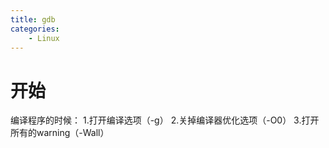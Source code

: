 ```yaml
---
title: gdb
categories:
    - Linux
---
```

# 开始

编译程序的时候：
1.打开编译选项（-g）
2.关掉编译器优化选项（-O0）
3.打开所有的warning（-Wall）

<!-- more -

# g++编译重要参数

- -g 编译带调试信息的可执行文件，选项告诉GCC产生能被GNU调试器——gdb使用的调试信息。
- -O[n] 优化源代码，一般使用-O2。省略掉代码中未使用的变量，将表达式用结果值代替等等。
- -l 和 -L 分别表示指定库文件，指定库路径。库名或者库路径要紧跟在这两个[option]后，中间无空格。
- -I 指定头文件搜索目录
- -Wall 打印警告信息
- -w 关闭警告信息
- -std=c++11 设置编译标准
- -o 指定输出文件名
- -D 定义宏

# 概述

- help [comend]     	查看命令帮助
- run(r)            		重新开始运行文件
- start        			单步运行程序
- list(l)             		查看源代码，list-n从第n行开始查看，list [functionname]查看具体函数
- set          			设置变量值
- next(n)          		单步调试，逐过程
- step(s)           		单步调试，逐语句
- backtrace(bt)        	查看函数调用的栈帧和层级关系
- frame(f)			切换函数栈帧
- info(i)           		查看函数内部局部变量数值
- finish            		结束当前函数，返回函数调用点
- continus(c)    		继续运行
- print(p)  			打印值或地址

# 启动和退出gdb

## 启动gdb

```bash
# 语法：gdb 可执行程序
$ gdb main
```

## gdb中命令行传参（set args）

```bash
# 启动gdb之后
# 语法：set args 参数1 参数2 ...
# 通过gdb给应用程序设置命令行参数
(gdb) set args 1 2 3

# 查看设置的命令行参数
(gdb) show args
```

## gdb中启动程序（run/start）

* run（r）：如果程序设置了断点，会停在断点的位置，如果没有设置断点，程序执行到结束。
* start：启动程序，程序运行到main函数的第一行。

ps.`run`和 `start`在启动gdb之后只能执行其中一个，并只能执行一次。如果遇到断点需要继续执行，输入命令 `continue(c)`

## 退出gdb（quit）

```
(gdb) quit
or
(gdb) q
```

# 查看代码（list）

## 在当前文件下查看代码

通过list查看代码，每次只显示10行，如果需要继续查看后面的代码，直接按回车（即再次执行list指令）

```
# 从第一行开始显示
(gdb) list

# 显示第n行的上下文
(gdb) list n

# 显示某个函数的上下文
(gdb) list <function-name>
```

## 显示其他文件下的代码

```
# 切换到指定的文件，并列出第n行对应的上下文
(gdb) list <filename>:n

# 切换到指定的文件，并列出函数的上下文
(gdb) list <filename>:<function-name>
```

## 设置显示的行数

```
# 设置每次显示的行数
(gdb) set listsize 行数

# 查看当前list一次能显示的行数
(gdb) show listsize
```

# 断点

## 设置断点（break）

* 常规断点
* 条件断点

```
# 在当前文件下设置断点
(gdb) b <n>
(gdb) b <function-name>

# 在其他文件上设置断点（比如当前在PC指针在main.c文件下，但是想在sub.c中设置断点）
(gdb) b <filename>:n
(gdb) b <filename>:<function-name>
```

```
# 条件断点：只有满足某个条件后程序才会停在这个断点的位置上
(gdb) b <n> if 变量名==某个值
```

## 查看断点（info）

```
(gdb) info b
Num     Type           Disp Enb Address            What
1       breakpoint     keep y   0x0000000000400cb5 in main() at test.cpp:12
```

* Num：断点的编号
* Enb：断点的状态，y表示使能，n表示未使能
* What：断点所在文件，函数，行数

## 删除断点（delete）

```
# 删除一个断点
(gdb) d 断点编号

# 删除断点1,2,3
(gdb) d 1 2 3

# 删除一个范围的断点
(gdb) d 断点编号1-断点编号N

# 删除编号1到编号5的所有断点
(gdb) d 1-5
```

## 设置断点状态（enable/disable）

```
# 设置断点无效
(gdb) disable 断点编号

# 设置断点有效
(gdb) enable 断点编号
```

# 调试

## 继续运行（continue）

遇到断点，程序停止，可以执行c指令继续向下运行，直到遇到下一个断点。

```
(gdb) continue
```

## 手动打印信息

### 打印变量值（print）

| 格式化字符 |     说明     |
| :--------: | :----------: |
|     /x     |   十六进制   |
|     /d     | 有符号十进制 |
|     /u     | 无符号十进制 |
|     /o     |    八进制    |
|     /t     |    二进制    |
|     /f     |    浮点型    |
|     /c     |    字符型    |

```
(gdb) p 变量名
# 以16进制打印变量i
(gdb) p/x i
```

### 打印变量类型（ptype）

```
(gdb) ptype 变量名
# 打印数组array的类型
(gdb) ptype array
type = int[12]
```

## 查看内存（x）

```
x <addr>

# 查看函数fun的地址,以16进制输出
(gdb) x/x fun
```

## 自动打印信息

### 设置某些变量自动打印变量值(display)

```
(gdb) display 变量名

# 以16进制自动显示变量i的值
(gdb) display/x i
```

### 查看自动显示列表(info display)

```
(gdb) info display
Auto-display expressions now in effect:
Num Enb Expression
2:   y  array[i]
```

* Num：变量/表达式的编号（唯一）。
* Enb：y表示激活状态，n表示禁用状态
* Expression：变量/表达式的名字

### 取消自动显示(undisplay)

```
# 删除自动显示列表中的变量或表达式
(gdb) undisplay 编号

# 禁用某个变量自动显示
(gdb) disable display 编号

# 激活某个变量自动显示
(gdb) enable display 编号
```

## 单步调试

### step（s）

命令被执行一次，代码向下运行一行，如果有函数，则会进入函数体内部。

### finish

通过s单步调试进入函数体内部，如果想要跳出函数体，执行该命令。但是需要保证函数体内不能有有效断点，否则无法跳出。

### next

命令被执行一次，代码向下运行一行，不会进入函数体内部。

### until

通过until命令跳出循环体，需要满足以下条件：

* 要跳出的函数体内部不能有有效的断点
* 必须要在循环体的开始/结束行执行该命令

## 设置变量值

在循环体中，如果循环比较久，可以直接设置变量到最后两次循环，然后单步运行查看运行结果。

```
(gdb) set var 变量名=值
# 在100次的循环体中设置变量i为99
(gdb) set var i=99
```

# 基本命令

## 选择线程: t

`info thread`可以查看当前进程的所有线程。

```bash
(gdb) info threads
  Id   Target Id            Frame 
* 1    process 1537 "example" main () at main.cpp:15
```

`thread/t`可以查看当前位于哪个线程：

```bash
(gdb) t
[Current thread is 1 (process 3496)]
```

在多线程程序里，可以通过 `t {id}`切换线程，每个线程都有独立的调用栈。

## 查看堆栈: bt

`backtrace/bt`可以查看调用栈，调用栈展示了从 `main()`入口到当前断点的所有函数调用路径：

```bash
(gdb) bt
#0  0x0 in (unknown) at :0
#1  0x1a796e7c in foo() at main.cpp:13
#2  0x6259058 in bar() at main.cpp:17
#3  0x6bb7580 in main() at main.cpp:83
```

## 选择栈帧: f

每次函数调用，都会创建一个独立的栈帧，对应上面的 `#0`,`#1`...，默认在 `#0`

`frame/f`可以跳转到指定栈帧：

```bash
(gdb) f 2
#2  bar() at main.cpp:17
17        int a = foo();
```

`up/down`可以向下层或上层跳转，对应编号的增大或减小。

## 打印变量: p

### 基本使用

`print/p`可以打印一个变量值：数字，字符串，结构体，指针等变量类型

```bash
(gdb) p a // int a = 3;
$1 = 3
```

打印出来的值会存在名为 `$1`,`$2`...的变量里，后续可以直接复用：

```bash
(gdb) p $1 // 等价于 p a
$2 = 3
```

### 打印指针

p后面直接跟一个指针类型的变量，打印的是指针的值，即指针所指向的地址：

```bash
(gdb) p b // int* b = &a;
$1 = (int *) 0x7ffd3dcfa27c
```

可以用解引用运算符，打印指针指向的值：

```bash
(gdb) p *b
$2 = 1
```

如果是字符串指针，p会同时输出指针指向的地址和字符串的内容：

```bash
p str
$3 = (char*) 0x7ffc734ff250 "hello,world"
```

如果只希望打印指针，可以使用说明符 `/a`:

```bash
(gdb) p/a str	// /a表示address即把变量以地址的形式打印
$4 = 0x7ffc734ff250
```

#### 地址字面量

p默认会把十六进制的字面量看成是数字，输出一个十进制的整数：

```bash
(gdb) p 0x7ffd3dcfa27c
$1 = 140725640471164
(gdb) p 140725640471164 == 0x7ffd3dcfa27c
$2 = true
```

如果想把数字解释为地址，打印地址上的内容，需要先指定变量类型，然后解引用：

```bash
(gdb) p *(int*)0x7ffd3dcfa27c
$3 = 1
```

更简单的语法是：`{TYPE} ADDRESS`

```bash
(gdb) p {int}0x7ffd3dcfa27c
$4 = 1
```

#### 转换指针类型

指针的类型可以转换，以不同的方式解释其指向的内存区域：

```bash
// char* c = "hello, world";
(gdb) p c
$1 = (char *) 0x7ffc734ff250 "hello, world";
(gdb) p *(int*)c
$2 = 1819043176
(gdb) p {int}c
$3 = 1819043176
```

打印内存可以发现，`1819043176`就是把hell四个字符解释成了一个整数：

```bash
(gdb) x/w 0x7ffc734ff250    // 以 word 形式打印，4 个字节
0x7ffc734ff250:	1819043176  // 上述 4 个字符的 ASCII 码转成整数
```

`1819043176` 对应的十六进制是 `0x6C6C6568`，恰好依次是 `l` , `l` , `e` 和 `h` 的 ASCII 码。

#### 打印结构体字段

如果指针 `p` 指向某个结构体，可以用 `p ptr->field` 打印字段的值。

在 GDB 里 `.` 和 `->` 是一样的，所以无论 `ptr` 是否是指针，都可以用 `p.field` 打印字段的值。

### 打印数组

语法：`p ELEMENT@LEN`。从ELEMENT的地址开始向后解释LEN大小的内存单元

#### 栈上数组

如果array是栈上数组，直接p array会打印数组的所有元素。

```bash
// int array[] = {1, 2, 3, 4};
(gdb) p array
$1 = {1, 2, 3, 4}
```

也可以 `p array[INDEX]@LEN`，从某个下标开始打印指定的长度：

```bash
(gdb) p array[1]@3
$4 = {2, 3, 4}
```

但是不能 `p array@3`，因为栈上数组array的类型是int[4]而不是int：

```bash
(gdb) p array@3
$6 = {{1, 2, 3, 4}, {4096, 0, 89129472, 1043493597}, {1, 0, -136626800, 32767}}
```

#### 堆上数组

如果array是堆上数组，可以使用：`p *array@LEN`：

```bash
// int* array = (int*)malloc(3 * sizeof(int));
(gdb) p *array@3 // *array 是数组的第一个元素，类型是 int
$1 = {1, 2, 3}
```

或者 `p array[INDEX]@LEN`，从某个下标开始打印：

```bash
(gdb) p array[1]@3 // array[1] 的类型是 int
$2 = {2, 3, 4}
```

但是不能 `p array`，因为堆上数组array的类型是int*指针，值是一个地址：

```bash
(gdb) p array
$3 = 0x55669a743eb0
```

同理，`p array@LEN`会输出栈上相邻的内存地址（没有意义）：

```
(gdb) p array@3
$4 = {0x55669a743eb0, 0x55669a255330, 0x200000001}
```

如果数组只有一个地址字面量，可以把它强制转换为指针类型，然后用同样的语法打印：

```bash
(gdb) p ((int*)0x55669a743eb0))[2]
$5 = 3
```

### 格式化输出

可以在p后面添加说明符，把一个变量解释为给定的类型：

```bash
(gdb) p foo // int foo = 98;
$1 = 98
(gdb) p/c foo // 将 98 解释为字符
$2 = 98 'b'
```

所有说明符：

- p/a：将变量解释为指针address，使用十六进制打印
- p/c：将变量解释为字符，打印为字符
- p/o：使用八进制打印变量
- p/x：使用十六进制打印变量
- p/u：将变量解释为无符号整数unsigned，使用十进制打印
- p/s：将变量解释为字符串打印输出
- help x：查看全部

```plaintext
o(octal), x(hex), d(decimal), u(unsigned decimal),
t(binary), f(float), a(address), i(instruction), 
c(char), s(string) and z(hex, zero padded on the left)
```

### STL容器

#### std::shared_ptr

直接打印：

```bash
// std::shared_ptr<int> ptr = std::make_shared<int>(1);
(gdb) p ptr
$1 = std::shared_ptr<int> (use count 1, weak count 0) = {
  get() = 0x5596169122f0}
(gdb) p *ptr
$2 = 1
```

或者根据上面get()方法给出的地址打印：

```bash
(gdb) p {int}0x5596169122f0
$3 = 1
```

或者根据shared_ptr内部的私有变量 `_M_ptr`打印：

```bash
(gdb) p ptr._M_ptr
$4 = 0x5596169122f0
(gdb) p *(ptr._M_ptr)
$5 = 1
```

#### std::vector

直接打印：

```bash
// std::vector<int> vec = {1, 2, 3, 4};
(gdb) p vec
$1 = std::vector of length 4, capacity 4 = {1, 2, 3, 4}
```

vector也有私有变量，保存了数据的实际存储位置：

- `_M_imp1._M_start`：数组起始地址
- `_M_imp1._M_finish`：数组结束地址（数组最后一个元素的下一个）

可以根据这个指针打印：

```bash
(gdb) p {int}vec._M_impl._M_start
$2 = 1
(gdb) p {int}vec._M_impl._M_start@3
$3 = {1, 2, 3}
(gdb) p ({int}vec._M_impl._M_start)[2]
$4 = 3
```

#### std::string

直接打印：

```bash
(gdb) p str
$1 = "hello,world"
```

或者根据私有变量 `_M_dataplus._M_p`打印，其类型是char*：

```bash
(gdb) p str._M_dataplus._M_p
$2 = (std::__cxx11::basic_string<char, std::char_traits<char>, std::allocator<char> >::pointer) 0x7ffc734ff250 "hello,world"
```

#### 使用STL-Views插件

使用gdb打印set，stack，map等STL容器比较困难。gdb支持使用python编写的printer，[GDB官网](https://sourceware.org/gdb/wiki/STLSupport)提供了STL容器的printer。

1. [下载地址](https://sourceware.org/gdb/wiki/STLSupport?action=AttachFile&do=view&target=stl-views-1.0.3.gdb)
2. [官方教程](http://www.yolinux.com/TUTORIALS/GDB-Commands.html#STLDEREF)
3. 把下载下来的文件放到home目录（wherever）
4. 进入gdb
5. 加载插件：source ~/std-views-1.0.3.gdb

进入gdb，加载插件，查看帮助：

```bash
(gdb) source ~/stl-views-1.0.3.gdb
(gdb) help pset
(gdb) help pmap
```

使用：

```bash
(gdb) pset s
(gdb) pset s int
(gdb) pset s int 20
```

### 如果打印内容被省略

打印字符串的时候，如果有重复的字符，可能会被合并成一个：

```bash
(gdb) p "aaaaaaaaaaaaaaaaaaaaaaaaaaaaaa"
$1 = 'a' <repeats 30 times>
```

可以通过命令 `set print repeats 0`设置为不合并：

```bash
(gdb) set print repeats 0
(gdb) p "aaaaaaaaaaaaaaaaaaaaaaaaaaaaaa"
$2 = "aaaaaaaaaaaaaaaaaaaaaaaaaaaaaa"
```

如果打印数组的时候元素过多，中间的元素会被省略，可以通过以下设置，设置为不省略：

```bash
set print elements 0
```

### 查看历史变量

通过p打印出来的值，会被存在名为$1,$2,$3...的变量里（[value history](https://sourceware.org/gdb/current/onlinedocs/gdb.html/Value-History.html#Value-History)）后续可以直接复用：

```bash
(gdb) p a
$1 = 123
(gdb) p $1 // 等价于 p a
$2 = 123
```

一些特殊的变量：

- `$`：最近打印的变量
- `$$`：`$`之前的变量，即倒数第二个
- `$$n`：最后一个变量往前的第n个变量比如 `$$0`就是 `$`

可以批量打印历史变量：

- `show value`：打印最后10个历史变量
- `show value +`：这个命令是在 `show value`的基础上使用的，它会打印出紧随刚才 `show value`命令打印的10个历史变量之后的另外10个历史变量。这个命令用于当你想要查看更多历史变量时，而不仅仅是最近的10个。

## 打印内存: x

x可以查看一个内存地址的值，以指定的格式打印。

```bash
(gdb) x/s 0x7ffc734ff250  // 以字符串形式打印
0x7ffc734ff250:	"hello,world"
```

x支持的格式化说明符：

- x/c：将地址解释为字符char，打印为字符
- x/o：使用八进制打印变量
- x/x：使用十六进制打印变量
- x/u：将地址解释为无符号整数unsiged，使用十进制打印
- x/s：将地址解释为字符串
- help x：查看全部

x的完整语法：`x/FMT ADDRESS`，`F` / `M` / `T` 是可选的参数。

* `F`：一个数字，表示输出几个内存单元，默认是 1
* `M`：格式化说明符，`o` / `x` / `d` / `u` / `s` 等
* `T`：一个内存单元的字节数，默认是 4 个字节，可选的是 b(byte), h(halfword), w(word), g(giant, 8 bytes)
* `ADDRESS`：一个内存地址，可以是一个字面量，也可以是一个指针类型的变量

> 例如，`x/3uh 0x1234` 表示从内存地址 0x1234 开始，以两字节为单位，输出 3 个无符号整数。

### x和p的区别：

1. 传入一个数字，p会当作一个数字字面量，输出原始值得十进制；而x会当作一个地址，输出对应内存区域得值：

   ```bash
   (gdb) p 0x10    // 字面量
   $1 = 16  	      // 输出十进制值
   (gdb) p/x 0x10  // 以十六进制形式输出
   $2 = 0x10

   (gdb) x/s 0x10  // 这个内存地址解释为字符串
   0x10 "hello, world"  
   (gdb) x/c 0x10  // 把这个地址上的内容解释为单个字符
   0x10:	'h'
   (gdb) x/d 0x10  // 把这个地址上的内容解释为整数
   0x10:	104
   ```
2. 传入一个指针，p会输出指针的值，即一个十六进制的地址；而x会输出指针指向的内存区域的值：

   ```bash
   （gdb) p str_pointer;
   $1 = 0x7ffc

   (gdb) x/s 0x7ffc
   0x7ffc "hello world"
   ```

## 打印类型: ptype

```bash
(gdb) ptype foo
type = int
```

## 打印各种信息: i

- `info locals`打印当前栈帧的局部变量
- `info args`：打印所有函数参数
- `info threads`：打印进程的线程信息
- `info registers`：打印当前线程的寄存器信息
- `info sharedlibrary`：打印当前加载的动态链接库
- `info proc mappings`：打印地址空间中的内存map，用来确定某个地址的类型
- `help info`：所有info支持的命令

## 存储变量/修改变量的值: set

set可以保存一个变量（[Convenience Variables](https://sourceware.org/gdb/current/onlinedocs/gdb.html/Convenience-Vars.html)）方便后续使用：

```bash
（gdb) set $foo = *object_ptr
```

查看所有存储的变量：

```bash
(gdb) show convenience
(gdb) show conv  // 简写形式
```

set命令可以用于在运行时修改某个变量的值：

```bash
(gdb) set foo.bar = true
```

修改变量值的使用场景：

- 临时修复某个bug使程序可以继续运行
- 给变量设置不同的值，测试不同的case
- 循环中设置循环变量的值，直接快进到最后一轮查看结果

## 断点调试: b

### 设置断点

设置断点的方式有多种（[官方文档](https://ftp.gnu.org/old-gnu/Manuals/gdb/html_node/gdb_28.html)）:

- 在当前执行位置设置断点：`b`
- 函数名：`b function`
- 文件名+函数名：`b filename:function`
- 当前文件行号：`b linenum`
- 特定文件行号：`b filename:linenum`
- 偏移量：`b +offset`/`b -offset`，在当前栈帧执行位置的前后设置断点

### 删除断点: clear

```bash
(gdb) clear foo.cpp:14
```

clear的语法和break相同，需要指定要删除的断点的位置：

- clear：删除当前指定位置上的所有断点
- clear function
- clear filename:function
- clear linenum
- clear filename:linenum
- delete：删除所有断点，简写d

设置临时断点：tbreak，参数同break，命中一次后自动删除

### 启用/停用断点

停用断点：`disable`

启用断点：`enable`

```bash
停用断点：disable

(gdb) disable      // 停用所有断点
(gdb) disable NUM  // 停用编号为 n 的断点
```

### 继续运行: c

命中断点之后程序会停止运行，此时可以通过 `continue`命令继续运行程序，简写 `c`

### 查看所有断点: i b

```bash
(gdb) i b
(gdb) info breakpoints
```

会以表格的形式展示断点编号，是否是临时断点，是否enable，断点位置等信息。

### 在函数返回前中断

有时候希望在函数返回前中断，从而检查函数的返回值，或者检查函数是在哪一个 `return`语句返回的。

1. 方式一：先正向执行直到函数返回，然后再反向执行设置断点：

   ```bash
   (gdb) record
   (gdb) fin
   (gdb) reverse-step
   ```

   record：这个命令用于开启GDB的记录功能。当你执行 `record`命令后，GDB会开始记录程序的执行历史，包括函数调用、变量值的变化等。

   fin：这个命令用于结束当前的记录会话。在执行完 `record`命令并让程序运行到你想要检查的函数返回之后，使用 `fin`命令来停止记录。

   reverse-step：这个命令用于执行反向单步执行。在停止记录后，你可以使用 `reverse-step`命令来反向步进，检查函数返回前的状态。
2. 方式二：所有函数无论有多少条return语句，在编译成汇编指令后，一定是只有一条 `retq`指令，因此可以在汇编指令中找到 `retq`所在位置打断点：

   ```bash
   int main() {
     return foo(0);
   }

   (gdb) disas foo  // 查看汇编
   Dump of assembler code for function foo:
      0x0000000000400448 <+0>: push   %rbp
      0x0000000000400449 <+1>: mov    %rsp,%rbp
      ...
      0x0000000000400473 <+43>:    jmp    0x40047c <foo+52>
      0x0000000000400480 <+56>:    retq   // 这里就是函数的返回指令
   End of assembler dump.

   (gdb) b *0x0000000000400480  // 在 retq 指令打断点
   Breakpoint 1 at 0x400480

   (gdb) r  // 运行程序，直到命中断点
   Breakpoint 1, 0x0000000000400480 in foo ()

   (gdb) p var
   $1 = 42
   ```

### 监控断点: watch

GDB可以监控一个变量，直到它被修改时才触发断点，[官方文档](https://ftp.gnu.org/old-gnu/Manuals/gdb/html_node/gdb_29.html#SEC30)：

```bash
(gdb) watch foo
(gdb) watch bar.var
```

如果想在变量被读取时中断，可以使用 `rwatch` 或 `awatch`：

- rwatch：仅当变量被读取时中断
- awatch：当变量被读取或写入时中断

查看所有的watchpoints:

```bash
(gdb) info watchpoints
```

### 条件断点: b...if

常规断点（breakpoints）和监控断点（watchpoints）都可以绑定一个条件，只有在满足条件时才触发断点，[官方文档](https://ftp.gnu.org/old-gnu/Manuals/gdb/html_node/gdb_33.html#SEC34)：

“条件”是一个布尔表达式：

```bash
(gdb) b foo.cpp:123 if bar == 1
(gdb) b foo.cpp:123 if bar == 1 && foo < 2
```

如果要判断两个字符串是否相等，可以使用gdb的内置函数 `$_streu`

```bash
(gdb) b foo.cpp:123 if $_streq(some_str, "hello_world")
```

### 断点命令列表: commands

可以通过commands命令给断点绑定一组自定义命令，当命中断点后会自动执行，打印变量的值，或者设置另一个断点。

语法：先制定要绑定的断点的编号，然后输入自定义命令，最后以end结束：

```bash
（gdb) commands 1
（gdb) p foo
（gdb) end
```

断点编号可以通过 `i b`或者 `i wat` 获取，如果不给commands传入任何编号，默认绑定到最近触发的断点上。

`commands`的应用场景之一是收集信息。比如在某行代码后面插入一行debug日志，打印变量或者调用栈。由于每次命中断点后，必须输入 `cont`命令才会继续运行程序，因此可以在 `end`前加一个 `cont`命令，这样程序就可以无需干预自动执行：

```bash
(gdb) b foo.cpp:123
(gdb) commands
(gdb) p bar
(gdb) cont
(gdb) end
```

`commands`的另一个应用场景是临时修复一个bug，以便让程序正常运行。比如在某一行错误代码后面，给变量设置正确的值。

```bash
(gdb) b foo.cpp:123
(gdb) commands
(gdb) silent  // 这个命令后面的命令不会有任何输出
(gdb) set x = y + 4
(gdb) cont
(gdb) end
```

## 运行程序: n/s/n/fin/u

- run/r：启动程序，直到遇到第一个断点或运行结束
- start：启动程序，临时停在main()的第一行
- next/n：逐行执行，如果某一行是函数，不会进入函数内部，而是执行完整个函数
- step/s：逐行执行，如果某一行是函数，则会进入函数的第一行
- continue/c：从断点位置继续执行，直到遇到下一个断点或运行结束
- finish/fin：执行到函数结束，停在return后的下一条语句
- until/u
  - 不加任何参数：执行直到当前语句结束，比如在for循环里，until会跳到for循环体的下一行，准备开始下一次迭代。这样，你可以逐个检查循环的每次迭代，而不需要每次都手动继续执行。
  - 加参数：执行直到指定位置，参数语法同break，等价于tbreak+continue
- quit/q：退出GDB

直接回车会重复上一次执行的命令。

## 输出日志: set logging

可以把所有输出打印到日志里，作进一步分析。

需要执行以下两个命令：

```bash
(gdb) set logging file gdb.txt
(gdb) set logging on
copying output to gdb.txt
```

这样任何命令的输出便会写到 `gdb.txt`文件中，前提是shell拥有该文件的写入权限。

配合以下命令，确保输出完整内容：

```bash
set print repeats 0       // 否则相同的连续字符会被合并
set print elements 0      // 否则过长的数组会被省略
set height 0              // 否则如果一页显示不完，会停下来要求 continue
set width 0  
```

# 配置文件: ~/.gdbinit

可以把一些常用的配置、插件、自定义命令放在 `~/.gdbinit`

Github 上有一些开箱即用的 `~/.gdbinit` 文件：

* [https://github.com/gdbinit/Gdbinit/blob/master/gdbinit](https://github.com/gdbinit/Gdbinit/blob/master/gdbinit)
* [gdb-dashboard](https://github.com/cyrus-and/gdb-dashboard)：可视化界面、丰富的功能
* [gef](https://github.com/hugsy/gef)：可视化界面、丰富的功能
* [pwndbg](https://github.com/pwndbg/pwndbg)

gdb-dashboard 使用笔记：

* 使用 `-output` 命令将某些组件在其他终端显示，比如终端 A 执行 gdb 命令，终端 B 显示断点、变量值、调用栈。在终端输入 `tty` 命令就可以查看当前终端的序号。
* 介绍文章：[https://zhuanlan.zhihu.com/p/435918702](https://zhuanlan.zhihu.com/p/435918702)


# 加载插件

GDB 可以使用 [Python API](https://sourceware.org/gdb/onlinedocs/gdb/Python-API.html) 来实现自定义脚本。脚本可以直接写在 `~/.gdbinit`，或者写在一个单独的文件中，然后通过 `source` 命令加载。

网上有很多可用的插件，比如 [STL views](https://sourceware.org/gdb/wiki/STLSupport) 提供了一些打印 STL 容器的命令。


# 术语

## 栈帧

调用栈（call stack）被分成若干个栈帧（stack frame），每个栈帧包括一次函数调用相关的所有数据：函数的参数，函数的局部变量，函数的返回地址等。

程序启动时只有一个栈帧即main函数，又称初始栈帧或最外层栈帧。每次函数调用都会创建一个新栈帧，每次函数返回时，一个栈帧也会被弹出。当前执行的函数所对应的栈帧又称最内层栈帧。

GDB给每个栈帧分配了一个数字，最内层栈帧的编号为0，外层栈帧一次加1。可以通过 `bt`命令查看所有栈帧，通过 `f`命令加上编号进入到对应的栈帧。


# 其他

- `gdb -p 8043`启动gdb附加到进程ID(PID)为8043的进程上。附加成功后可以使用gdb提供的各种调试命令检查和控制该进程的执行。
- `bt full`查看详细调用栈信息，会把frame中的入参和局部变量显示出来。
- `./exec &`后面的&表示把程序放在后台运行，从而立即返回命令行，可以执行下一步操作，而不需要等待程序运行。
- `ps -e`列出当前系统上所有的进程。`ps`显示系统上的进程状态，`-e`表示显示所有的进程列表不仅仅是当前用户的进程


# 学习资源

- [GDB官网](https://sourceware.org/gdb/)
- [Debugging with GDB](https://sourceware.org/gdb/onlinedocs/gdb/)
- [gdb debug full examples](https://www.brendangregg.com/blog/2016-08-09/gdb-example-ncurses.html)
- [100个 GDB 小技巧](https://wizardforcel.gitbooks.io/100-gdb-tips/content/index.html)
- [在线 GDB 平台](https://pernos.co/)
- [GDB 入门](https://imageslr.com/2023/gdb.html#coredump)
